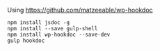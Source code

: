 Using https://github.com/matzeeable/wp-hookdoc

```
npm install jsdoc -g
npm install --save gulp-shell
npm install wp-hookdoc --save-dev
gulp hookdoc
```